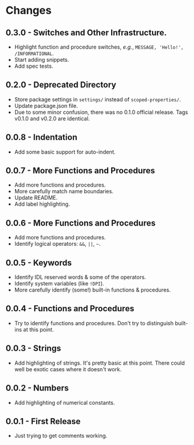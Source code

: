 # Changes

## 0.3.0 - Switches and Other Infrastructure.

* Highlight function and procedure switches, *e.g.*, `MESSAGE, 'Hello!', /INFORMATIONAL`.
* Start adding snippets.
* Add spec tests.

## 0.2.0 - Deprecated Directory

* Store package settings in `settings/` instead of `scoped-properties/`.
* Update package.json file.
* Due to some minor confusion, there was no 0.1.0 official release. Tags v0.1.0 and v0.2.0 are identical.

## 0.0.8 - Indentation

* Add some basic support for auto-indent.

## 0.0.7 - More Functions and Procedures

* Add more functions and procedures.
* More carefully match name boundaries.
* Update README.
* Add label highlighting.

## 0.0.6 - More Functions and Procedures

* Add more functions and procedures.
* Identify logical operators: `&&`, `||`, `~`.

## 0.0.5 - Keywords

* Identify IDL reserved words & some of the operators.
* Identify system variables (like `!DPI`).
* More carefully identify (some!) built-in functions & procedures.

## 0.0.4 - Functions and Procedures

* Try to identify functions and procedures.  Don't try to distinguish
  built-ins at this point.

## 0.0.3 - Strings

* Add highlighting of strings. It's pretty basic at this point.  There could
  well be exotic cases where it doesn't work.

## 0.0.2 - Numbers

* Add highlighting of numerical constants.

## 0.0.1 - First Release

* Just trying to get comments working.
